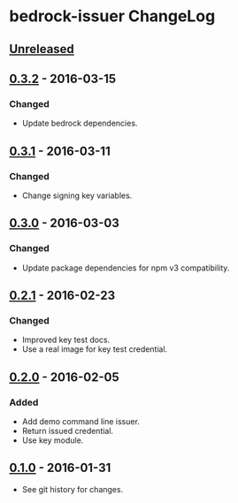 # bedrock-issuer ChangeLog

## [Unreleased]

## [0.3.2] - 2016-03-15

### Changed
- Update bedrock dependencies.

## [0.3.1] - 2016-03-11

### Changed
- Change signing key variables.

## [0.3.0] - 2016-03-03

### Changed
- Update package dependencies for npm v3 compatibility.

## [0.2.1] - 2016-02-23

### Changed
- Improved key test docs.
- Use a real image for key test credential.

## [0.2.0] - 2016-02-05

### Added
- Add demo command line issuer.
- Return issued credential.
- Use key module.

## [0.1.0] - 2016-01-31

- See git history for changes.

[Unreleased]: https://github.com/digitalbazaar/bedrock-issuer/compare/0.3.2...HEAD
[0.3.2]: https://github.com/digitalbazaar/bedrock-issuer/compare/0.3.1...0.3.2
[0.3.1]: https://github.com/digitalbazaar/bedrock-issuer/compare/0.3.0...0.3.1
[0.3.0]: https://github.com/digitalbazaar/bedrock-issuer/compare/0.2.1...0.3.0
[0.2.1]: https://github.com/digitalbazaar/bedrock-issuer/compare/0.2.0...0.2.1
[0.2.0]: https://github.com/digitalbazaar/bedrock-issuer/compare/0.1.0...0.2.0
[0.1.0]: https://github.com/digitalbazaar/bedrock-issuer/compare/0.0.0...0.1.0
